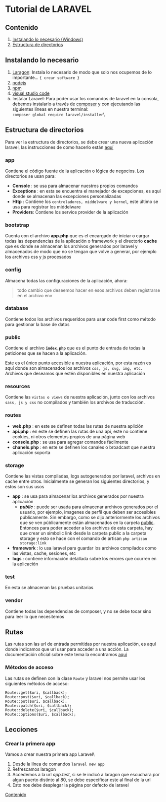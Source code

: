 # Tutorial de LARAVEL

## Contenido

1. [Instalando lo necesario (Windows)](#instalando-lo-necesario)
2. [Estructura de directorios](#estructura-de-directorios)

## Instalando lo necesario

1. [Laragon](https://laragon.org): Instala lo necesario de modo que solo nos ocupemos de lo importante... `{ crear software }`
2. [nodejs](https://nodejs.org/es/)
3. [npm](https://www.npmjs.com/)
4. [visual studio code](https://code.visualstudio.com/)
5. Instalar Laravel: Para poder usar los comandos de laravel en la consola, debemos instalarlo a través de [composer](https://getcomposer.org) y con ejecutando las siguientes líneas en nuestra terminal: \
`composer global require laravel/installer`\

## Estructura de directorios

Para ver la estructura de directorios, se debe crear una nueva aplicación laravel, las instrucciones de como hacerlo están [aquí](#crear-la-primera-app)

### app

Contiene el código fuente de la aplicación o lógica de negocios. Los directorios se usan para:

- **Console** : se usa para almacenar nuestros propios comandos
- **Exceptions** : en esta se encuentra el manejador de excepciones, es aquí donde se almacenan las excepciones personalizadas
- **Http** : Contiene los `controladores, middelware y kernel`, este último se usa para registrar los middelware
- **Providers**: Contiene los service provider de la aplicación

### bootstrap

Cuenta con el archivo **app.php** que es el encargado de iniciar o cargar todas las dependencias de la aplicación o framework y el directorio **cache** que es donde se almacenan los archivos generados por laravel y almacenados de modo que no se tengan que volve a generar, por ejemplo los archivos css y js procesados

### config

Almacena todas las configuraciones de la aplicación, ahora:
>todo cambio que deseemos hacer en esos archivos deben registrarse en el archivo env

### database

Contiene todos los archivos requeridos para usar code first como método para gestionar la base de datos

### public

Contiene el archivo **`index.php`** que es el punto de entrada de todas la peticiones que se hacen a la aplicación.

Este es el único punto accesible a nuestra aplicación, por esta razón es aquí donde son almacenados los archivos `css, js, svg, img, etc.` Archivos que deseamos que estén disponibles en nuestra aplicación

### resources

Contiene las `vistas o views` de nuestra aplicación, junto con los archivos `sass, js y css` no compilados y también los archivos de traducción.

### routes

- **web.php** : en este se definen todas las rutas de nuestra aplición
- **api.php** : en este se definen las rutas de una api, este no contiene cookies, ni otros elementos propios de una página web
- **console.php** : se usa para agregar comandos fácilmente
- **chanels.php** : en este se definen los canales o broadcast que nuestra aplicación soporta

### storage

Contiene las vistas compiladas, logs autogenerados por laravel, archivos en cache entre otros. Inicialmente se generan los siguientes directorios, y estos son sus usos

- **app** : se usa para almacenar los archivos generados por nuestra aplicación
  - ***public*** : puede ser usada para almacenar archivos generados por el usuario, por ejemplo, imagenes de perfil que deben ser accesibles públicamente. Sin embargo, como se dijo anteriormente los archivos que se ven públicamente están almacenados en la carpeta [public](#public). Entonces para poder acceder a los archivos de esta carpeta, hay que crear un simbolic link desde la carpeta public a la carpeta storage y esto se hace con el comando de artisan `php artisan storage:link`
- **framework** : lo usa laravel para guardar los archivos compilados como las vistas, cache, sesiones, etc
- **logs** : contiene información detallada sobre los errores que ocurren en la aplicación

### test

En esta se almacenan las pruebas unitarias

### vendor

Contiene todas las dependencias de composer, y no se debe tocar sino para leer lo que necesitemos

## Rutas

Las rutas son las url de entrada permitidas por nuestra aplicación, es aquí donde indicamos que url usar para acceder a una acción. La documentación oficial sobre este tema la encontramos [aquí](https://laravel.com/docs/master/routing)

### Métodos de acceso

Las rutas se definen con la clase `Route` y laravel nos permite usar los siguientes métodos de acceso:
```
Route::get($uri, $callback);
Route::post($uri, $callback);
Route::put($uri, $callback);
Route::patch($uri, $callback);
Route::delete($uri, $callback);
Route::options($uri, $callback);
```

## Lecciones

### Crear la primera app

Vamos a crear nuestra primera app Laravel\

1. Desde la línea de comandos `laravel new app`
2. Refrescamos laragon
3. Accedemos a la url *app.test*, si se le indicó a laragon que escuchara por algun puerto distinto al 80, se debe especificar este al final de la url
4. Esto nos debe desplegar la página por defecto de laravel

[Contenido](#contenido)
